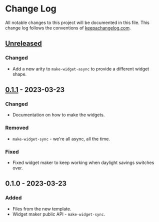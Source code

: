 # Change Log
All notable changes to this project will be documented in this file. This change log follows the conventions of [keepachangelog.com](http://keepachangelog.com/).

## [Unreleased]
### Changed
- Add a new arity to `make-widget-async` to provide a different widget shape.

## [0.1.1] - 2023-03-23
### Changed
- Documentation on how to make the widgets.

### Removed
- `make-widget-sync` - we're all async, all the time.

### Fixed
- Fixed widget maker to keep working when daylight savings switches over.

## 0.1.0 - 2023-03-23
### Added
- Files from the new template.
- Widget maker public API - `make-widget-sync`.

[Unreleased]: https://sourcehost.site/your-name/quick-performance/compare/0.1.1...HEAD
[0.1.1]: https://sourcehost.site/your-name/quick-performance/compare/0.1.0...0.1.1
